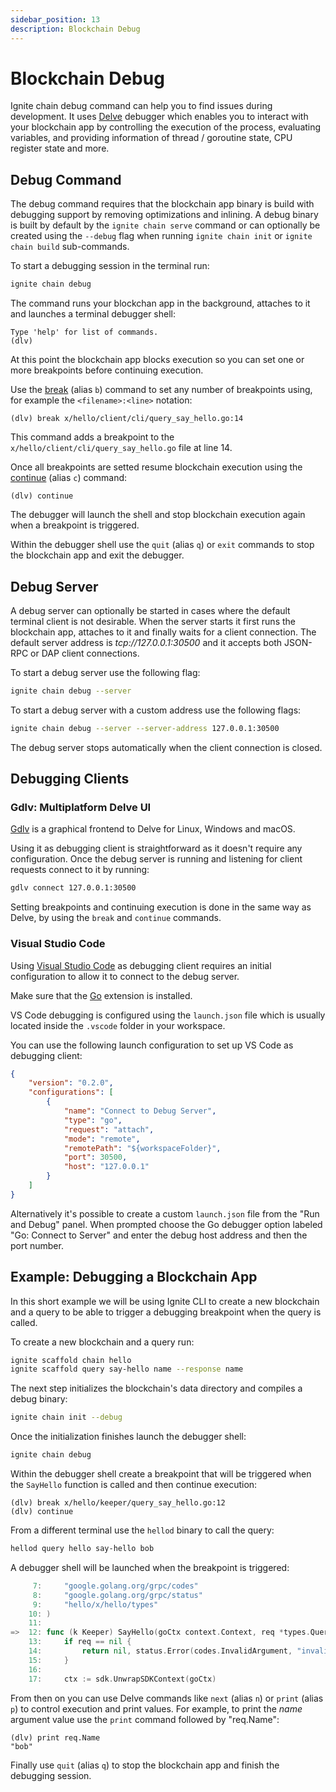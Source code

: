 ```yaml
---
sidebar_position: 13
description: Blockchain Debug
---
```


# Blockchain Debug

Ignite chain debug command can help you to find issues during development.
It uses [Delve](https://github.com/go-delve/delve) debugger which enables you to
interact with your blockchain app by controlling the execution of the process,
evaluating variables, and providing information of thread / goroutine state, CPU
register state and more.

## Debug Command

The debug command requires that the blockchain app binary is build with
debugging support by removing optimizations and inlining.
A debug binary is built by default by the `ignite chain serve` command or can
optionally be created using the `--debug` flag when running `ignite chain init`
or `ignite chain build` sub-commands.

To start a debugging session in the terminal run:

```bash
ignite chain debug
```

The command runs your blockchan app in the background, attaches to it and
launches a terminal debugger shell:

```
Type 'help' for list of commands.
(dlv)
```

At this point the blockchain app blocks execution so you can set one or more
breakpoints before continuing execution.

Use the [break](https://github.com/go-delve/delve/blob/master/Documentation/cli/README.md#break)
(alias `b`) command to set any number of breakpoints using, for example the
`<filename>:<line>` notation:

```
(dlv) break x/hello/client/cli/query_say_hello.go:14
```

This command adds a breakpoint to the `x/hello/client/cli/query_say_hello.go`
file at line 14.

Once all breakpoints are setted resume blockchain execution using the
[continue](https://github.com/go-delve/delve/blob/master/Documentation/cli/README.md#continue)
(alias `c`) command:

```
(dlv) continue
```

The debugger will launch the shell and stop blockchain execution again when a
breakpoint is triggered.

Within the debugger shell use the `quit` (alias `q`) or `exit` commands to stop
the blockchain app and exit the debugger.

## Debug Server

A debug server can optionally be started in cases where the default terminal
client is not desirable. When the server starts it first runs the blockchain
app, attaches to it and finally waits for a client connection. The default
server address is *tcp://127.0.0.1:30500* and it accepts both JSON-RPC or DAP
client connections.

To start a debug server use the following flag:

```bash
ignite chain debug --server
```

To start a debug server with a custom address use the following flags:

```bash
ignite chain debug --server --server-address 127.0.0.1:30500
```

The debug server stops automatically when the client connection is closed.

## Debugging Clients

### Gdlv: Multiplatform Delve UI

[Gdlv](https://github.com/aarzilli/gdlv) is a graphical frontend to Delve for
Linux, Windows and macOS.

Using it as debugging client is straightforward as it doesn't require any
configuration. Once the debug server is running and listening for client
requests connect to it by running:

```bash
gdlv connect 127.0.0.1:30500
```

Setting breakpoints and continuing execution is done in the same way as Delve,
by using the `break` and `continue` commands.

### Visual Studio Code

Using [Visual Studio Code](https://code.visualstudio.com/) as debugging client
requires an initial configuration to allow it to connect to the debug server.

Make sure that the [Go](https://code.visualstudio.com/docs/languages/go)
extension is installed.

VS Code debugging is configured using the `launch.json` file which is usually
located inside the `.vscode` folder in your workspace.

You can use the following launch configuration to set up VS Code as debugging 
client:

```json title=launch.json
{
    "version": "0.2.0",
    "configurations": [
        {
            "name": "Connect to Debug Server",
            "type": "go",
            "request": "attach",
            "mode": "remote",
            "remotePath": "${workspaceFolder}",
            "port": 30500,
            "host": "127.0.0.1"
        }
    ]
}
```

Alternatively it's possible to create a custom `launch.json` file from the "Run
and Debug" panel. When prompted choose the Go debugger option labeled "Go: 
Connect to Server" and enter the debug host address and then the port number.

## Example: Debugging a Blockchain App

In this short example we will be using Ignite CLI to create a new blockchain and
a query to be able to trigger a debugging breakpoint when the query is called.

To create a new blockchain and a query run:

```bash
ignite scaffold chain hello
ignite scaffold query say-hello name --response name
```

The next step initializes the blockchain's data directory and compiles a debug
binary:

```bash
ignite chain init --debug
```

Once the initialization finishes launch the debugger shell:

```bash
ignite chain debug
```

Within the debugger shell create a breakpoint that will be triggered when the
`SayHello` function is called and then continue execution:

```
(dlv) break x/hello/keeper/query_say_hello.go:12
(dlv) continue
```

From a different terminal use the `hellod` binary to call the query:

```bash
hellod query hello say-hello bob
```

A debugger shell will be launched when the breakpoint is triggered:

```go
     7:		"google.golang.org/grpc/codes"
     8:		"google.golang.org/grpc/status"
     9:		"hello/x/hello/types"
    10:	)
    11:
=>  12:	func (k Keeper) SayHello(goCtx context.Context, req *types.QuerySayHelloRequest) (*types.QuerySayHelloResponse, error) {
    13:		if req == nil {
    14:			return nil, status.Error(codes.InvalidArgument, "invalid request")
    15:		}
    16:
    17:		ctx := sdk.UnwrapSDKContext(goCtx)
```

From then on you can use Delve commands like `next` (alias `n`) or `print`
(alias `p`) to control execution and print values. For example, to print the
*name* argument value use the `print` command followed by "req.Name":

```
(dlv) print req.Name
"bob"
```

Finally use `quit` (alias `q`) to stop the blockchain app and finish the
debugging session.
